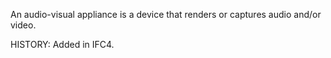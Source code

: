 An audio-visual appliance is a device that renders or captures audio and/or video.

<!-- end of short definition -->
 HISTORY: Added in IFC4.
